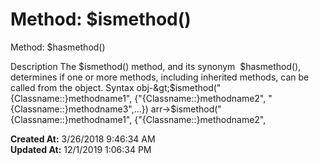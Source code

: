 # Method: $ismethod()
Method: $hasmethod()

Description The $ismethod() method, and its synonym  $hasmethod(), determines if one or more methods, including inherited methods, can be called from the object. Syntax obj-&gt;$ismethod("{Classname::}methodname1", {"{Classname::}methodname2", "{Classname::}methodname3",...}) arr-&gt;$ismethod("{Classname::}methodname1", {"{Classname::}methodname2",  

**Created At:** 3/26/2018 9:46:34 AM  
**Updated At:** 12/1/2019 1:06:34 PM  

